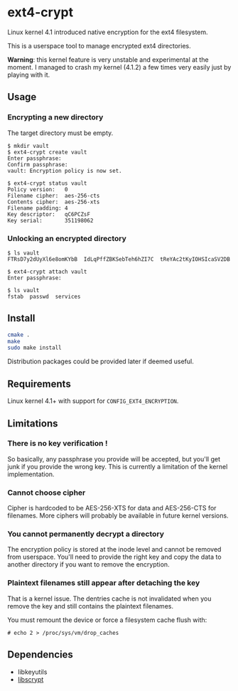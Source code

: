 # ext4-crypt

Linux kernel 4.1 introduced native encryption for the ext4 filesystem.

This is a userspace tool to manage encrypted ext4 directories.

**Warning**: this kernel feature is very unstable and experimental at the moment. I managed to crash my kernel (4.1.2) a few times very easily just by playing with it.

## Usage

### Encrypting a new directory

The target directory must be empty.

```console
$ mkdir vault
$ ext4-crypt create vault
Enter passphrase:
Confirm passphrase:
vault: Encryption policy is now set.

$ ext4-crypt status vault
Policy version:   0
Filename cipher:  aes-256-cts
Contents cipher:  aes-256-xts
Filename padding: 4
Key descriptor:   qC6PCZsF
Key serial:       351198062
```

### Unlocking an encrypted directory

```console
$ ls vault
FTRsD7y2dUyXl6e8omKYbB  IdLqPffZBKSebTeh6hZI7C  tReYAc2tKyIOHSIcaSV2DB

$ ext4-crypt attach vault
Enter passphrase: 

$ ls vault
fstab  passwd  services
```

## Install

```sh
cmake .
make
sudo make install
```

Distribution packages could be provided later if deemed useful.

## Requirements

Linux kernel 4.1+ with support for ``CONFIG_EXT4_ENCRYPTION``.

## Limitations

### There is **no key verification** !

So basically, any passphrase you provide will be accepted, but you'll get junk
if you provide the wrong key.  This is currently a limitation of the kernel
implementation.

### Cannot choose cipher

Cipher is hardcoded to be AES-256-XTS for data and AES-256-CTS for filenames.
More ciphers will probably be available in future kernel versions.

### You cannot permanently decrypt a directory

The encryption policy is stored at the inode level and cannot be removed from
userspace. You'll need to provide the right key and copy the data to another
directory if you want to remove the encryption.

### Plaintext filenames still appear after detaching the key

That is a kernel issue. The dentries cache is not invalidated when you remove the key and still contains the plaintext filenames.

You must remount the device or force a filesystem cache flush with:

```console
# echo 2 > /proc/sys/vm/drop_caches
```

## Dependencies

- libkeyutils
- [libscrypt](https://github.com/technion/libscrypt)
